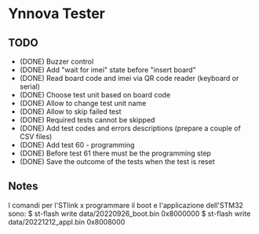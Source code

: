 # Ynnova Tester

## TODO

 - (DONE) Buzzer control
 - (DONE) Add "wait for imei" state before "insert board" 
 - (DONE) Read board code and imei via QR code reader (keyboard or serial)
 - (DONE) Choose test unit based on board code
 - (DONE) Allow to change test unit name
 - (DONE) Allow to skip failed test
 - (DONE) Required tests cannot be skipped
 - (DONE) Add test codes and errors descriptions (prepare a couple of CSV files)
 - (DONE) Add test 60 - programming
 - (DONE) Before test 61 there must be the programming step
 - (DONE) Save the outcome of the tests when the test is reset

## Notes

I comandi per l'STlink x programmare il boot e l'applicazione dell'STM32 sono:
$ st-flash write data/20220926_boot.bin  0x8000000
$ st-flash write data/20221212_appl.bin 0x8008000